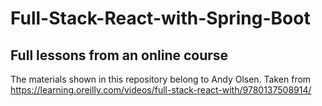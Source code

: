 # Full-Stack-React-with-Spring-Boot
## Full lessons from an online course
The materials shown in this repository belong to Andy Olsen.
Taken from https://learning.oreilly.com/videos/full-stack-react-with/9780137508914/

